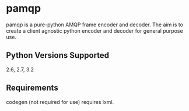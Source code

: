 pamqp
=====

pamqp is a pure-python AMQP frame encoder and decoder. The aim is to create a
client agnostic python encoder and decoder for general purpose use.

Python Versions Supported
-------------------------
2.6, 2.7, 3.2

Requirements
------------
codegen (not required for use) requires lxml.
